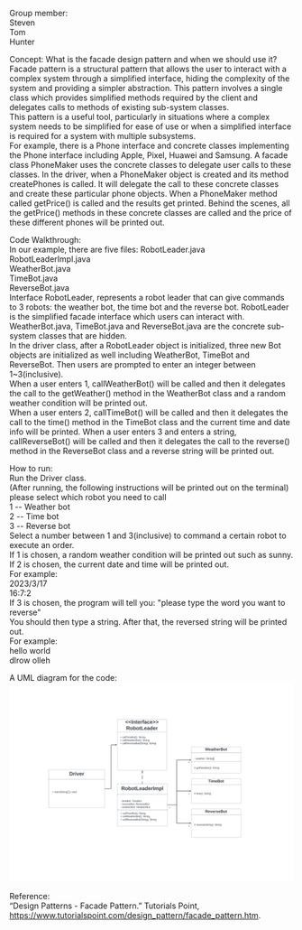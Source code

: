 Group member:  
Steven  
Tom  
Hunter  

Concept: What is the facade design pattern and when we should use it?  
Facade pattern is a structural pattern that allows the user to interact with a complex system through a simplified interface, hiding the complexity of the system and providing a simpler abstraction. This pattern involves a single class which provides simplified methods required by the client and delegates calls to methods of existing sub-system classes.  
This pattern is a useful tool, particularly in situations where a complex system needs to be simplified for ease of use or when a simplified interface is required for a system with multiple subsystems.  
For example, there is a Phone interface and concrete classes implementing the Phone interface including Apple, Pixel, Huawei and Samsung. A facade class PhoneMaker uses the concrete classes to delegate user calls to these classes. In the driver, when a PhoneMaker object is created and its method createPhones is called. It will delegate the call to these concrete classes and create these particular phone objects. When a PhoneMaker method called getPrice() is called and  the results get printed. Behind the scenes, all the getPrice() methods in these concrete classes are called and the price of these different phones will be printed out.  

Code Walkthrough:  
In our example, there are five files: 
RobotLeader.java  
RobotLeaderImpl.java  
WeatherBot.java  
TimeBot.java  
ReverseBot.java  
Interface RobotLeader, represents a robot leader that can give commands to 3 robots: the weather bot, the time bot and the reverse bot. RobotLeader is the simplified facade interface which users can interact with. WeatherBot.java, TimeBot.java and ReverseBot.java are the concrete sub-system classes that are hidden.   
In the driver class, after a RobotLeader object is initialized, three new Bot objects are initialized as well including WeatherBot, TimeBot and ReverseBot. Then users are prompted to enter an integer between 1~3(inclusive).   
When a user enters 1, callWeatherBot() will be called and then it delegates the call to the getWeather() method in the WeatherBot class and a random weather condition will be printed out.   
When a user enters 2, callTimeBot() will be called and then it delegates the call to the time() method in the TimeBot class and the current time and date info will be printed. When a user enters 3 and enters a string, callReverseBot() will be called and then it delegates the call to the reverse() method in the ReverseBot class and a reverse string will be printed out.  

How to run:  
Run the Driver class.  
(After running, the following instructions will be printed out on the terminal)  
please select which robot you need to call  
1 -- Weather bot  
2 -- Time bot  
3 -- Reverse bot  
Select a number between 1 and 3(inclusive) to command a certain robot to execute an order.  
If 1 is chosen, a random weather condition will be printed out such as sunny.  
If 2 is chosen, the current date and time will be printed out.  
For example:  
2023/3/17  
16:7:2  
If 3 is chosen, the program will tell you: "please type the word you want to reverse"  
You should then type a string. After that, the reversed string will be printed out.  
For example:  
hello world  
dlrow olleh  

A UML diagram for the code:  
![plot](https://github.com/xiangyuanding/teamTomHunterSteven/blob/main/robot_diagram.jpg)

Reference:  
“Design Patterns - Facade Pattern.” Tutorials Point, https://www.tutorialspoint.com/design_pattern/facade_pattern.htm. 
